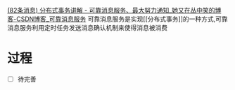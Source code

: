 [(82条消息) 分布式事务讲解 - 可靠消息服务、最大努力通知_她又在丛中笑的博客-CSDN博客_可靠消息服务](https://blog.csdn.net/m0_63164811/article/details/122643438?spm=1001.2101.3001.6661.1&utm_medium=distribute.pc_relevant_t0.none-task-blog-2%7Edefault%7EBlogCommendFromBaidu%7ERate-1-122643438-blog-80608312.pc_relevant_multi_platform_whitelistv3&depth_1-utm_source=distribute.pc_relevant_t0.none-task-blog-2%7Edefault%7EBlogCommendFromBaidu%7ERate-1-122643438-blog-80608312.pc_relevant_multi_platform_whitelistv3&utm_relevant_index=1)
可靠消息服务是实现[[分布式事务]]的一种方式,可靠消息服务利用定时任务发送消息确认机制来使得消息被消费
# 过程
- [ ] 待完善

